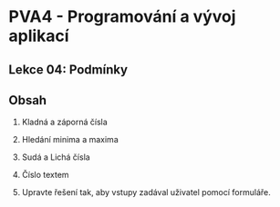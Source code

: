 # PVA4 - Programování a vývoj aplikací
## Lekce 04: Podmínky

## Obsah

1. Kladná a záporná čísla
2. Hledání minima a maxima
3. Sudá a Lichá čísla
4. Číslo textem

5. Upravte řešení tak, aby vstupy zadával uživatel pomocí formuláře.
